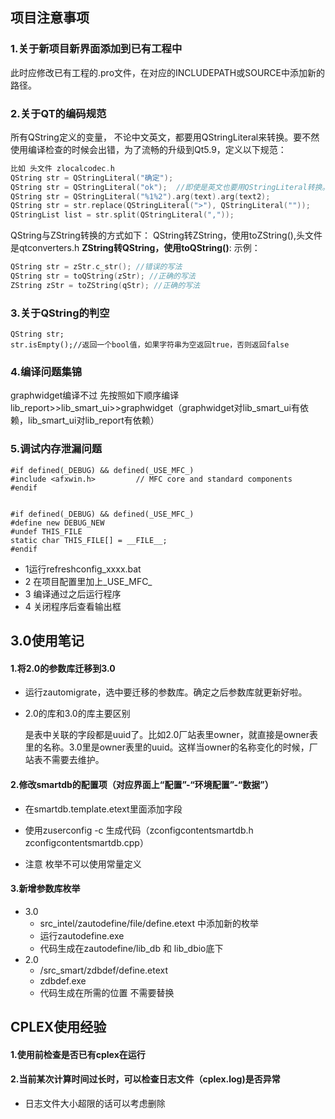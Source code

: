 ## 项目注意事项

### 1.关于新项目新界面添加到已有工程中

此时应修改已有工程的.pro文件，在对应的INCLUDEPATH或SOURCE中添加新的路径。

### 2.关于QT的编码规范

所有QString定义的变量， 不论中文英文，都要用QStringLiteral来转换。要不然使用编译检查的时候会出错，为了流畅的升级到Qt5.9，定义以下规范：

```c++
比如 头文件 zlocalcodec.h
QString str = QStringLiteral("确定");
QString str = QStringLiteral("ok");  //即使是英文也要用QStringLiteral转换。
QString str = QStringLiteral("%1%2").arg(text).arg(text2);
QString str = str.replace(QStringLiteral(">"), QStringLiteral(""));
QStringList list = str.split(QStringLiteral(","));
```



QString与ZString转换的方式如下：
QString转ZString，使用toZString(),头文件是qtconverters.h 
**ZString转QString，使用toQString()**:
示例：

```C++
QString str = zStr.c_str(); //错误的写法
QString str = toQString(zStr); //正确的写法
ZString zStr = toZString(qStr); //正确的写法
```

### 3.关于QString的判空

```
QString str;
str.isEmpty();//返回一个bool值，如果字符串为空返回true，否则返回false
```

### 4.编译问题集锦

graphwidget编译不过 先按照如下顺序编译lib_report>>lib_smart_ui>>graphwidget（graphwidget对lib_smart_ui有依赖，lib_smart_ui对lib_report有依赖）

### 5.调试内存泄漏问题

```
#if defined(_DEBUG) && defined(_USE_MFC_) 
#include <afxwin.h>         // MFC core and standard components
#endif


#if defined(_DEBUG) && defined(_USE_MFC_)
#define new DEBUG_NEW
#undef THIS_FILE
static char THIS_FILE[] = __FILE__;
#endif
```

- 1运行refreshconfig_xxxx.bat
- 2 在项目配置里加上_USE_MFC_
- 3 编译通过之后运行程序
- 4 关闭程序后查看输出框



## 3.0使用笔记

#### 1.将2.0的参数库迁移到3.0

- 运行zautomigrate，选中要迁移的参数库。确定之后参数库就更新好啦。

- 2.0的库和3.0的库主要区别

  是表中关联的字段都是uuid了。比如2.0厂站表里owner，就直接是owner表里的名称。3.0里是owner表里的uuid。这样当owner的名称变化的时候，厂站表不需要去维护。



#### 2.修改smartdb的配置项（对应界面上“配置”-“环境配置”-“数据”）

- 在smartdb.template.etext里面添加字段

- 使用zuserconfig -c 生成代码（zconfigcontentsmartdb.h zconfigcontentsmartdb.cpp）
- 注意 枚举不可以使用常量定义



#### 3.新增参数库枚举

- 3.0
  - src_intel/zautodefine/file/define.etext 中添加新的枚举
  - 运行zautodefine.exe
  - 代码生成在zautodefine/lib_db 和 lib_dbio底下
- 2.0
  - /src_smart/zdbdef/define.etext 
  - zdbdef.exe
  - 代码生成在所需的位置 不需要替换





## CPLEX使用经验

#### 1.使用前检查是否已有cplex在运行

#### 2.当前某次计算时间过长时，可以检查日志文件（cplex.log)是否异常

- 日志文件大小超限的话可以考虑删除

